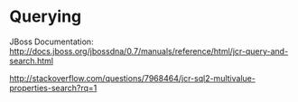 Querying
=====================================

JBoss Documentation:
http://docs.jboss.org/jbossdna/0.7/manuals/reference/html/jcr-query-and-search.html

http://stackoverflow.com/questions/7968464/jcr-sql2-multivalue-properties-search?rq=1
